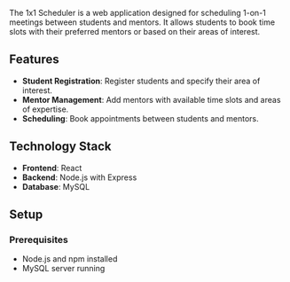 The 1x1 Scheduler is a web application designed for scheduling 1-on-1 meetings between students and mentors. It allows students to book time slots with their preferred mentors or based on their areas of interest.

## Features

- **Student Registration**: Register students and specify their area of interest.
- **Mentor Management**: Add mentors with available time slots and areas of expertise.
- **Scheduling**: Book appointments between students and mentors.

## Technology Stack

- **Frontend**: React
- **Backend**: Node.js with Express
- **Database**: MySQL

## Setup

### Prerequisites

- Node.js and npm installed
- MySQL server running
